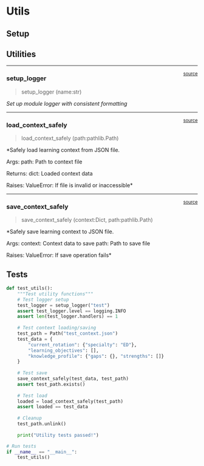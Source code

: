 # Utils


<!-- WARNING: THIS FILE WAS AUTOGENERATED! DO NOT EDIT! -->

## Setup

## Utilities

------------------------------------------------------------------------

<a
href="https://github.com/Dyadd/wardbuddy/blob/main/wardbuddy/utils.py#L16"
target="_blank" style="float:right; font-size:smaller">source</a>

### setup_logger

>  setup_logger (name:str)

*Set up module logger with consistent formatting*

------------------------------------------------------------------------

<a
href="https://github.com/Dyadd/wardbuddy/blob/main/wardbuddy/utils.py#L31"
target="_blank" style="float:right; font-size:smaller">source</a>

### load_context_safely

>  load_context_safely (path:pathlib.Path)

\*Safely load learning context from JSON file.

Args: path: Path to context file

Returns: dict: Loaded context data

Raises: ValueError: If file is invalid or inaccessible\*

------------------------------------------------------------------------

<a
href="https://github.com/Dyadd/wardbuddy/blob/main/wardbuddy/utils.py#L53"
target="_blank" style="float:right; font-size:smaller">source</a>

### save_context_safely

>  save_context_safely (context:Dict, path:pathlib.Path)

\*Safely save learning context to JSON file.

Args: context: Context data to save path: Path to save file

Raises: ValueError: If save operation fails\*

## Tests

``` python
def test_utils():
    """Test utility functions"""
    # Test logger setup
    test_logger = setup_logger("test")
    assert test_logger.level == logging.INFO
    assert len(test_logger.handlers) == 1
    
    # Test context loading/saving
    test_path = Path("test_context.json")
    test_data = {
        "current_rotation": {"specialty": "ED"},
        "learning_objectives": [],
        "knowledge_profile": {"gaps": {}, "strengths": []}
    }
    
    # Test save
    save_context_safely(test_data, test_path)
    assert test_path.exists()
    
    # Test load
    loaded = load_context_safely(test_path)
    assert loaded == test_data
    
    # Cleanup
    test_path.unlink()
    
    print("Utility tests passed!")

# Run tests
if __name__ == "__main__":
    test_utils()
```
